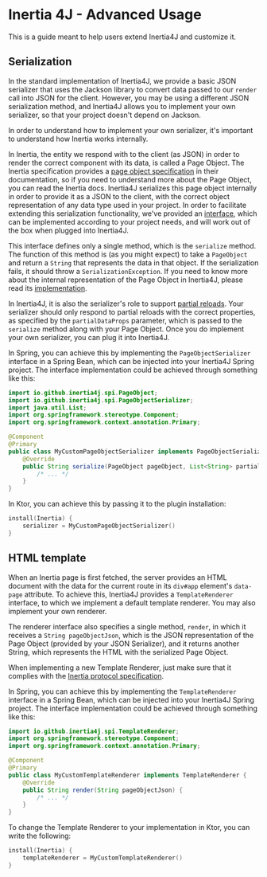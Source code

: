 # Inertia 4J - Advanced Usage

This is a guide meant to help users extend Inertia4J and customize it.

## Serialization

In the standard implementation of Inertia4J, we provide a basic JSON serializer that uses the Jackson library to
convert data passed to our `render` call into JSON for the client. However, you may be using a different JSON
serialization method, and Inertia4J allows you to implement your own serializer, so that your project doesn't depend on
Jackson.

In order to understand how to implement your own serializer, it's important to understand how Inertia works internally.

In Inertia, the entity we respond with to the client (as JSON) in order to render the correct component with its data, is
called a Page Object. The Inertia specification provides a
[page object specification](https://inertiajs.com/the-protocol#the-page-object) in their documentation, so if you need
to understand more about the Page Object, you can read the Inertia docs. Inertia4J serializes this page object
internally in order to provide it as a JSON to the client, with the correct object representation of any data
type used in your project. In order to facilitate extending this serialization functionality, we've provided an
[interface](https://github.com/Inertia4J/inertia4j/blob/main/inertia4j.spi/src/main/java/io/github/inertia4j/spi/PageObjectSerializer.java),
which can be implemented according to your project needs, and will work out of the box when plugged into Inertia4J.

This interface defines only a single method, which is the `serialize` method. The function of this method is (as you
might expect) to take a `PageObject` and return a
`String` that represents the data in that object. If the serialization fails, it should throw a
`SerializationException`. If you need to know more about the internal representation of the Page Object in Inertia4J,
please read its
[implementation](https://github.com/Inertia4J/inertia4j/blob/main/inertia4j.spi/src/main/java/io/github/inertia4j/spi/PageObject.java).

In Inertia4J, it is also the serializer's role to support [partial reloads](https://inertiajs.com/partial-reloads).
Your serializer should only respond to partial reloads with the correct properties, as specified by the
`partialDataProps` parameter, which is passed to the `serialize` method along with your Page Object. Once you do
implement your own serializer, you can plug it into Inertia4J.

In Spring, you can achieve this by implementing the `PageObjectSerializer` interface in a Spring Bean, which can be injected
into your Inertia4J Spring project. The interface implementation could be achieved through something like this:

```java
import io.github.inertia4j.spi.PageObject;
import io.github.inertia4j.spi.PageObjectSerializer;
import java.util.List;
import org.springframework.stereotype.Component;
import org.springframework.context.annotation.Primary;

@Component
@Primary
public class MyCustomPageObjectSerializer implements PageObjectSerializer {
    @Override
    public String serialize(PageObject pageObject, List<String> partialDataProps) {
        /* ... */
    }
}
```

In Ktor, you can achieve this by passing it to the plugin installation:

```kotlin
install(Inertia) {
    serializer = MyCustomPageObjectSerializer()
}
```

## HTML template

When an Inertia page is first fetched, the server provides an HTML document with the data for the current route in
its `div#app` element's `data-page` attribute. To achieve this, Inertia4J provides a `TemplateRenderer` interface, to which
we implement a default template renderer. You may also implement your own renderer.

The renderer interface also specifies a single method, `render`, in which it receives a `String pageObjectJson`, which
is the JSON representation of the Page Object (provided by your JSON Serializer), and it returns another String, which
represents the HTML with the serialized Page Object.

When implementing a new Template Renderer, just make sure that it complies with the
[Inertia protocol specification](https://inertiajs.com/the-protocol).

In Spring, you can achieve this by implementing the `TemplateRenderer` interface in a Spring Bean, which can be injected
into your Inertia4J Spring project. The interface implementation could be achieved through something like this:

```java
import io.github.inertia4j.spi.TemplateRenderer;
import org.springframework.stereotype.Component;
import org.springframework.context.annotation.Primary;

@Component
@Primary
public class MyCustomTemplateRenderer implements TemplateRenderer {
    @Override
    public String render(String pageObjectJson) {
        /* ... */
    }
}
```

To change the Template Renderer to your implementation in Ktor, you can write the following:

```kotlin
install(Inertia) {
    templateRenderer = MyCustomTemplateRenderer()
}
```

